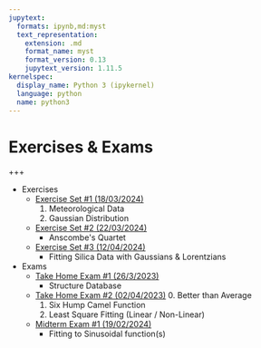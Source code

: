 ```yaml
---
jupytext:
  formats: ipynb,md:myst
  text_representation:
    extension: .md
    format_name: myst
    format_version: 0.13
    jupytext_version: 1.11.5
kernelspec:
  display_name: Python 3 (ipykernel)
  language: python
  name: python3
---
```


# Exercises & Exams

+++

* Exercises
    * [Exercise Set #1 (18/03/2024)](Exams_HWs/FIZ228_Exercises_01)
        1. Meteorological Data
        2. Gaussian Distribution
    * [Exercise Set #2 (22/03/2024)](Exams_HWs/FIZ228_Exercises_02)
        * Anscombe's Quartet
    * [Exercise Set #3 (12/04/2024)](Exams_HWs/FIZ228_Exercises_03)
        * Fitting Silica Data with Gaussians & Lorentzians
* Exams
    * [Take Home Exam #1 (26/3/2023)](Exams_HWs/FIZ228_TakeHomeExam_01)
        * Structure Database
    * [Take Home Exam #2 (02/04/2023)](Exams_HWs/FIZ228_TakeHomeExam_02)
        0. Better than Average
        1. Six Hump Camel Function
        2. Least Square Fitting (Linear / Non-Linear) 
    * [Midterm Exam #1 (19/02/2024)](Exams_HWs/FIZ228_20232_MT1)  
        * Fitting to Sinusoidal function(s)

```{code-cell} ipython3

```
